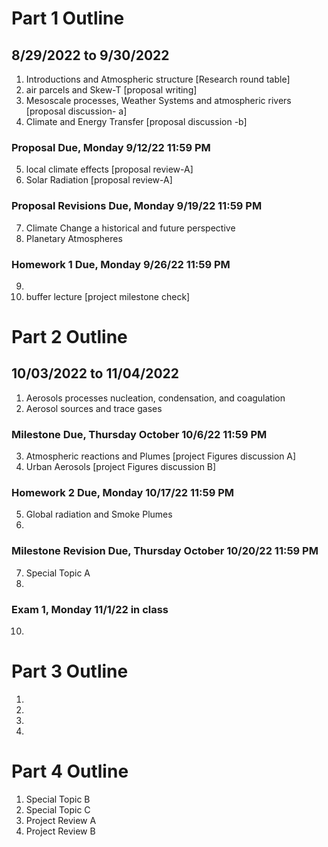 # Part 1 Outline
## 8/29/2022 to 9/30/2022

1. Introductions and Atmospheric structure [Research round table]
2. air parcels and Skew-T [proposal writing]
3. Mesoscale processes, Weather Systems and atmospheric rivers [proposal discussion- a]
4. Climate and Energy Transfer [proposal discussion -b]
### Proposal Due, Monday 9/12/22 11:59 PM
5. local climate effects [proposal review-A]
6. Solar Radiation [proposal review-A]
### Proposal Revisions Due, Monday 9/19/22 11:59 PM
7. Climate Change a historical and future perspective
8. Planetary Atmospheres
### Homework 1 Due, Monday 9/26/22 11:59 PM
9. 
10. buffer lecture [project milestone check]

# Part 2 Outline
## 10/03/2022 to 11/04/2022
1. Aerosols processes nucleation, condensation, and coagulation
2. Aerosol sources and trace gases
### Milestone Due, Thursday October 10/6/22 11:59 PM
3. Atmospheric reactions and Plumes [project Figures discussion A]
4. Urban Aerosols [project Figures discussion B]
### Homework 2 Due, Monday 10/17/22 11:59 PM
5. Global radiation and Smoke Plumes
6.
### Milestone Revision Due, Thursday October 10/20/22 11:59 PM
7. Special Topic A
8.
### Exam 1, Monday 11/1/22 in class
10.

# Part 3 Outline
1.
2.
3.
4.

# Part 4 Outline

1. Special Topic B
2. Special Topic C
3. Project Review A
4. Project Review B

